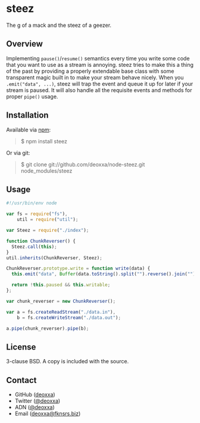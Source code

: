 steez
=====

The g of a mack and the steez of a geezer.

Overview
--------

Implementing `pause()`/`resume()` semantics every time you write some code that
you want to use as a stream is annoying. steez tries to make this a thing of the
past by providing a properly extendable base class with some transparent magic
built in to make your stream behave nicely. When you `.emit("data", ...)`, steez
will trap the event and queue it up for later if your stream is paused. It will
also handle all the requisite events and methods for proper `pipe()` usage.

Installation
------------

Available via [npm](http://npmjs.org/):

> $ npm install steez

Or via git:

> $ git clone git://github.com/deoxxa/node-steez.git node_modules/steez

Usage
-----

```javascript
#!/usr/bin/env node

var fs = require("fs"),
    util = require("util");

var Steez = require("./index");

function ChunkReverser() {
  Steez.call(this);
}
util.inherits(ChunkReverser, Steez);

ChunkReverser.prototype.write = function write(data) {
  this.emit("data", Buffer(data.toString().split("").reverse().join("")));

  return !this.paused && this.writable;
};

var chunk_reverser = new ChunkReverser();

var a = fs.createReadStream("./data.in"),
    b = fs.createWriteStream("./data.out");

a.pipe(chunk_reverser).pipe(b);
```

License
-------

3-clause BSD. A copy is included with the source.

Contact
-------

* GitHub ([deoxxa](http://github.com/deoxxa))
* Twitter ([@deoxxa](http://twitter.com/deoxxa))
* ADN ([@deoxxa](https://alpha.app.net/deoxxa))
* Email ([deoxxa@fknsrs.biz](mailto:deoxxa@fknsrs.biz))
